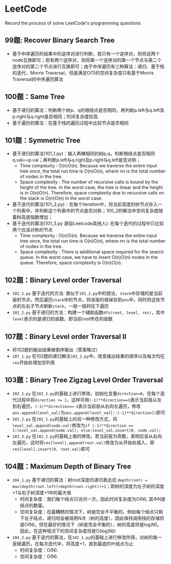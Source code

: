 # LeetCode
Record the process of solve LeetCode's programming questions  

## 99题: Recover Binary Search Tree
+ 基于中序遍历的结果中的逆序对进行判断，若只有一个逆序对，则将这两个node互换即可；若有两个逆序对，则将第一个逆序对的第一个节点与第二个逆序对的第二个节点进行互换即可；由于中序遍历有三种算法：递归、基于栈的迭代、Morris Traversal，但是满足O(1)的空间复杂度只有基于Morris Traversal的中序遍历算法  

## 100题：Same Tree
+ 基于递归的算法：判断两个树p、q的根结点是否相同，再判断p.left与q.left及p.right与q.right是否相同；时间复杂度较高
+ 基于遍历的算法：在基于栈的遍历过程中比较节点是否相同 

## 101题：Symmetric Tree  
+ 基于递归的算法(101_1.py)：输入两棵相同的树p,q，判断根结点是否相同q.val==p.val；再判断p.left与q.right及p.right与q.left是否对称； 
  + Time complexity : O(n)O(n). Because we traverse the entire input tree once, the total run time is O(n)O(n), where nn is the total number of nodes in the tree.  
  + Space complexity : The number of recursive calls is bound by the height of the tree. In the worst case, the tree is linear and the height is in O(n)O(n). Therefore, space complexity due to recursive calls on the stack is O(n)O(n) in the worst case.  
+ 基于迭代的算法(101_2.py)：在每个iteration中，将当前高度的树节点存入一个列表中，并判断这个列表中的节点是否对称；100_2的解法中空间复杂度随着树高度指数增加；  
+ 基于迭代的算法(101_3.py 源自Leetcode其他人): 在每个迭代的过程中只比较两个应该对称的节点  
  + Time complexity : O(n)O(n). Because we traverse the entire input tree once, the total run time is O(n)O(n), where nn is the total number of nodes in the tree.  
  + Space complexity : There is additional space required for the search queue. In the worst case, we have to insert O(n)O(n) nodes in the queue. Therefore, space complexity is O(n)O(n).  

## 102题：Binary Level order Traversal  
+ `102_1.py` 基于迭代的方法: 类似于`101_2.py`中的想法，`stack`中存储的是当前层的节点，然后遍历`stack`中的节点，将该层的值保存到`ans`中，同时将这些节点的左右子节点刷新`stack`，一层一层的往下遍历  
+ `102_2.py` 基于递归的方法：构建一个辅助函数`dfs(root, level, res)`，其中`level`表示的是递归的层数，即当前root所在的层数

## 107题：Binary Level order Traversal II  
+ 将102题的输出结果做倒序输出（答案略过）
+ `107_1.py` 在102题的递归解法`102_2.py`中，改变输出结果的顺序以及每次均在`res`开始处增加空列表  

## 103题：Binary Tree Zigzag Level Order Traversal  
+ `103_1.py` 在`102_1.py`的基础上进行修改，初始化变量`direction=0`，在每个迭代过程中将`direction += 1`，这样可用`(-1)**direction==1`表示当前层从左到右遍历，`(-1)**direction==-1`表示当前层从右向左遍历，修改`ans.append(level_val)`为`ans.append(level_val[::(-1)**direction])`即可  
+ `103_2.py` 在`102_1.py`的基础上的另一种修改方式，将`level_val.append(node.val)`修改为`if (-1)**direction == 1:level_val.append(node.val); else:level_val.insert(0, node.val);`
+ `103_3.py` 在`102_2.py`的基础上做的修改，若当前层为奇数，表明应该从右向左遍历，这时将`res[level].append(root.val)`修改为从开始处插入，即`res[level].insert(0, root.val)`即可

## 104题：Maximum Depth of Binary Tree
+ `104_1.py` 基于递归的算法：树root深度的递归表达式 `depth(root) = max(depth(root.left)+depth(root.right))+1`；即树的深度为左子树的深度+1与右子树深度+1中的最大值  
  + 时间复杂度：我们每个结点只访问一次，因此时间复杂度为O(N), 其中N是结点的数量。
  + 空间复杂度：在最糟糕的情况下，树是完全不平衡的，例如每个结点只剩下左子结点，递归将会被调用N次（树的高度），因此保持调用栈的存储将是O(N)。但在最好的情况下（树是完全平衡的），树的高度将是log(N)。因此，在这种情况下的空间复杂度将是O(log(N))
+ `104_2.py` 基于迭代的算法，在`102_1.py`的基础上进行修改所得，对树的每一层做遍历，在每次迭代中，将高度+1，直到最底的叶结点为止
  + 时间复杂度：O(N).
  + 空间复杂度：O(N).
